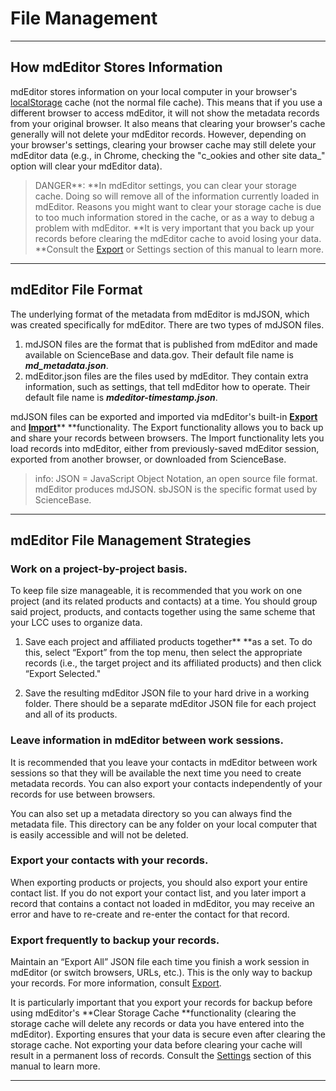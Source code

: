 # File Management

---

## How mdEditor Stores Information

mdEditor stores information on your local computer in your browser's[ localStorage](https://en.wikipedia.org/wiki/Web_storage) cache \(not the normal file cache\). This means that if you use a different browser to access mdEditor, it will not show the metadata records from your original browser. It also means that clearing your browser's cache generally will not delete your mdEditor records. However, depending on your browser's settings, clearing your browser cache may still delete your mdEditor data \(e.g., in Chrome, checking the "c_ookies and other site data_" option will clear your mdEditor data\).

> DANGER**: **In mdEditor settings, you can clear your storage cache. Doing so will remove all of the information currently loaded in mdEditor. Reasons you might want to clear your storage cache is due to too much information stored in the cache, or as a way to debug a problem with mdEditor. **It is very important that you back up your records before clearing the mdEditor cache to avoid losing your data. **Consult the [Export](/export.md) or Settings section of this manual to learn more.

---

## mdEditor File Format

The underlying format of the metadata from mdEditor is mdJSON, which was created specifically for mdEditor.  There are two types of mdJSON files.

1. mdJSON files are the format that is published from mdEditor and made available on ScienceBase and data.gov. Their default file name is _**md\_metadata.json**_.
2. mdEditor.json files are the files used by mdEditor. They contain extra information, such as settings, that tell mdEditor how to operate. Their default file name is _**mdeditor-timestamp.json**_. 

mdJSON files can be exported and imported via mdEditor's built-in [**Export** ](/data-management/export.md)and [**Import**](/data-management/import.md)** **functionality. The Export functionality allows you to back up and share your records between browsers. The Import functionality lets you load records into mdEditor, either from previously-saved mdEditor session, exported from another browser, or downloaded from ScienceBase.

> info: JSON = JavaScript Object Notation, an open source file format. mdEditor produces mdJSON. sbJSON is the specific format used by ScienceBase.

---

## mdEditor File Management Strategies

### **Work on a project-by-project basis.**

To keep file size manageable, it is recommended that you work on one project \(and its related products and contacts\) at a time. You should group said project, products, and contacts together using the same scheme that your LCC uses to organize data.

1. Save each project and affiliated products together** **as a set. To do this, select “Export” from the top menu, then select the appropriate records \(i.e., the target project and its affiliated products\) and then click “Export Selected."

2. Save the resulting mdEditor JSON file to your hard drive in a working folder. There should be a separate mdEditor JSON file for each project and all of its products.

### **Leave information in mdEditor between work sessions.**

It is recommended that you leave your contacts in mdEditor between work sessions so that they will be available the next time you need to create metadata records. You can also export your contacts independently of your records for use between browsers.

You can also set up a metadata directory so you can always find the metadata file. This directory can be any folder on your local computer that is easily accessible and will not be deleted.

### **Export your contacts with your records.**

When exporting products or projects, you should also export your entire contact list. If you do not export your contact list, and you later import a record that contains a contact not loaded in mdEditor, you may receive an error and have to re-create and re-enter the contact for that record.

### Export frequently to backup your records.

Maintain an “Export All” JSON file each time you finish a work session in mdEditor \(or switch browsers, URLs, etc.\). This is the only way to backup your records. For more information, consult [Export](/data-management/export.md).

It is particularly important that you export your records for backup before using mdEditor's **Clear Storage Cache **functionality \(clearing the storage cache will delete any records or data you have entered into the mdEditor\). Exporting ensures that your data is secure even after clearing the storage cache. Not exporting your data before clearing your cache will result in a permanent loss of records. Consult the [Settings](/settings.md) section of this manual to learn more.

---



